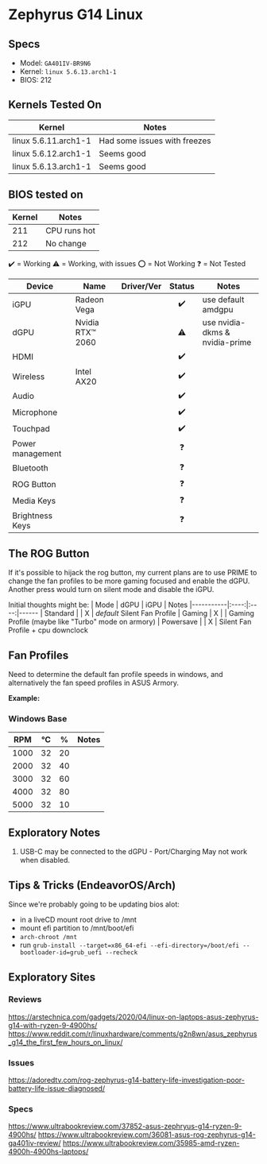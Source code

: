 # Zephyrus G14 Linux

## Specs

- Model: `GA401IV-BR9N6`
- Kernel: `linux 5.6.13.arch1-1`
- BIOS: 212

## Kernels Tested On

| Kernel | Notes
| ------ | ------
| linux 5.6.11.arch1-1 | Had some issues with freezes
| linux 5.6.12.arch1-1 | Seems good
| linux 5.6.13.arch1-1 | Seems good

## BIOS tested on

| Kernel | Notes
| ------ | ------
| 211 | CPU runs hot
| 212 | No change

✔️ = Working
⚠️ = Working, with issues
⭕ = Not Working
❓  = Not Tested

| Device                    | Name             | Driver/Ver | Status  | Notes
| ------------------------- | ---------------- | ---------- | :------:| -----
| iGPU  	                  | Radeon Vega      |            | ✔️      | use default amdgpu
| dGPU                  	  | Nvidia RTX™ 2060 |            | ⚠️      | use nvidia-dkms & nvidia-prime
| HDMI                      |                  |            | ✔️      |
| Wireless                  | Intel AX20       |            | ✔️      |
| Audio                     |                  |            | ✔️      |
| Microphone                |                  |            | ✔️      |
| Touchpad                  |                  |            | ✔️      |
| Power management 	        |                  |            | ❓      |
| Bluetooth 	              |                  |            | ❓      |
| ROG Button                |                  |            | ❓      |
| Media Keys                |                  |            | ❓      |
| Brightness Keys           |                  |            | ❓      |

## The ROG Button
If it's possible to hijack the rog button, my current plans are to use PRIME to change the fan profiles to be more gaming focused and enable the dGPU. Another press would turn on silent mode and disable the iGPU.

Initial thoughts might be:
| Mode      | dGPU | iGPU | Notes
|-----------|:----:|:----:|------
| Standard  |      | X    | *default* Silent Fan Profile
| Gaming    | X    |      | Gaming Profile (maybe like "Turbo" mode on armory)
| Powersave |      | X    | Silent Fan Profile + cpu downclock

## Fan Profiles
Need to determine the default fan profile speeds in windows, and alternatively
the fan speed profiles in ASUS Armory.

**Example:**
### Windows Base
| RPM   | °C  | %  | Notes
|-------|-----|----|------
| 1000  | 32  | 20 |
| 2000  | 32  | 40 |
| 3000  | 32  | 60 |
| 4000  | 32  | 80 |
| 5000  | 32  | 10 |

## Exploratory Notes
1. USB-C may be connected to the dGPU - Port/Charging May not work when disabled.

## Tips & Tricks (EndeavorOS/Arch)

Since we're probably going to be updating bios alot:

- in a liveCD mount root drive to /mnt
- mount efi partition to /mnt/boot/efi
- `arch-chroot /mnt`
- run `grub-install --target=x86_64-efi --efi-directory=/boot/efi --bootloader-id=grub_uefi --recheck`

## Exploratory Sites
### Reviews
https://arstechnica.com/gadgets/2020/04/linux-on-laptops-asus-zephyrus-g14-with-ryzen-9-4900hs/
https://www.reddit.com/r/linuxhardware/comments/g2n8wn/asus_zephyrus_g14_the_first_few_hours_on_linux/

### Issues
https://adoredtv.com/rog-zephyrus-g14-battery-life-investigation-poor-battery-life-issue-diagnosed/

### Specs
https://www.ultrabookreview.com/37852-asus-zephryus-g14-ryzen-9-4900hs/
https://www.ultrabookreview.com/36081-asus-rog-zephyrus-g14-ga401iv-review/
https://www.ultrabookreview.com/35985-amd-ryzen-4900h-4900hs-laptops/
